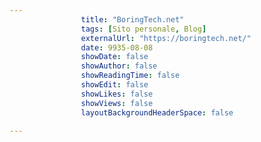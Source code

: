 ---
                title: "BoringTech.net"
                tags: [Sito personale, Blog]
                externalUrl: "https://boringtech.net/"
                date: 9935-08-08
                showDate: false
                showAuthor: false
                showReadingTime: false
                showEdit: false
                showLikes: false
                showViews: false
                layoutBackgroundHeaderSpace: false
                ---

